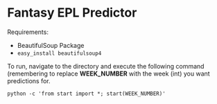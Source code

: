 # Fantasy EPL Predictor

Requirements:

* BeautifulSoup Package
 * `easy_install beautifulsoup4`

To run, navigate to the directory and execute the following command (remembering to replace **WEEK_NUMBER** with the
week (int) you want predictions for.

`python -c 'from start import *; start(WEEK_NUMBER)'`
